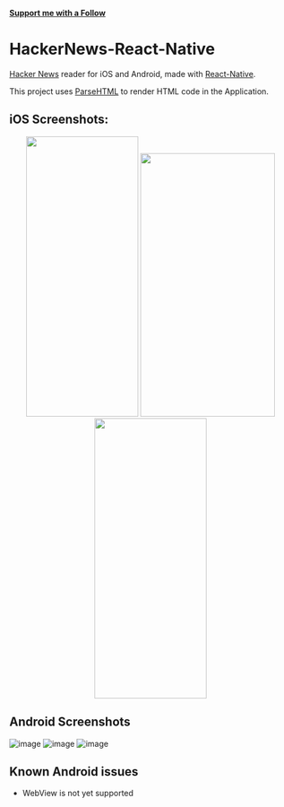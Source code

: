 [**Support me with a Follow**](https://github.com/iSimar/followers)

# HackerNews-React-Native  

[Hacker News](https://news.ycombinator.com/) reader for iOS and Android, made with [React-Native](https://github.com/facebook/react-native).

This project uses [ParseHTML](https://github.com/iSimar/ParseHTML-React-Native) to render HTML code in the Application.

## iOS Screenshots:
<center>
<img src="http://i.imgur.com/evZsZub.png" height="500"  width="200"/>
<img src="http://i.imgur.com/B7fp7lh.png" height="470"  width="240"/>
<img src="http://i.imgur.com/74ly7GE.png" height="500"  width="200"/>
</center>

## Android Screenshots
![image](http://i.imgur.com/mavRFK7.png)
![image](http://i.imgur.com/ARWNQHe.png)
![image](http://i.imgur.com/fBf2nti.png)
## Known Android issues
   * WebView is not yet supported

